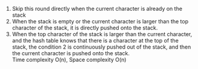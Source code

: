 1) Skip this round directly when the current character is already on the stack  
2) When the stack is empty or the current character is larger than the top character of the stack, it is directly pushed onto the stack.  
3) When the top character of the stack is larger than the current character, and the hash table knows that there is a character at the top of the stack, the condition 2 is continuously pushed out of the stack, and then the current character is pushed onto the stack.  
Time complexity O(n), Space complexity O(n)